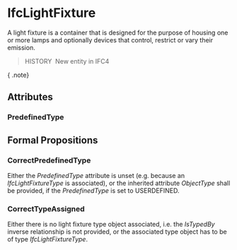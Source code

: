# IfcLightFixture

A light fixture is a container that is designed for the purpose of housing one or more lamps and optionally devices that control, restrict or vary their emission.

> HISTORY&nbsp; New entity in IFC4

{ .note}
>

## Attributes

### PredefinedType


## Formal Propositions

### CorrectPredefinedType
Either the _PredefinedType_ attribute is unset (e.g. because an _IfcLightFixtureType_ is associated), or the inherited attribute _ObjectType_ shall be provided, if the _PredefinedType_ is set to USERDEFINED.

### CorrectTypeAssigned
Either there is no light fixture type object associated, i.e. the _IsTypedBy_ inverse relationship is not provided, or the associated type object has to be of type _IfcLightFixtureType_.
